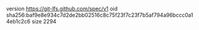 version https://git-lfs.github.com/spec/v1
oid sha256:baf9e8e934c7d2de2bb02516c8c75f23f7c23f7b5af794a96bccc0a14eb1c2c6
size 2294
